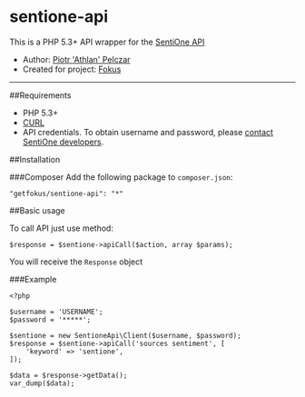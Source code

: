 sentione-api
============

This is a PHP 5.3+ API wrapper for the [SentiOne API](http://sentione.pl/)

* Author: [Piotr 'Athlan' Pelczar](http://athlan.pl)
* Created for project: [Fokus](http://getfokus.com)

---

##Requirements
* PHP 5.3+
* [CURL](http://php.net/manual/en/book.curl.php)
* API credentials. To obtain username and password, please [contact SentiOne developers](http://sentione.pl/kontakt).

##Installation

###Composer
Add the following package to `composer.json`:
```
"getfokus/sentione-api": "*"
```

##Basic usage

To call API just use method:
```
$response = $sentione->apiCall($action, array $params);
```

You will receive the `Response` object

###Example
```
<?php

$username = 'USERNAME';
$password = '*****';

$sentione = new SentioneApi\Client($username, $password);
$response = $sentione->apiCall('sources sentiment', [
	'keyword' => 'sentione',
]);

$data = $response->getData();
var_dump($data);

```
